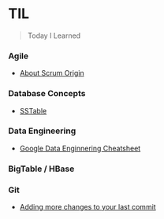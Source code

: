# TIL

> Today I Learned

### Agile

- [About Scrum Origin](agile/about-scrum-origin.md)

### Database Concepts

- [SSTable](database-concepts/sstable.md)

### Data Engineering

- [Google Data Enginnering Cheatsheet](dataeng/google-cheatsheet.md)

### BigTable / HBase

### Git

- [Adding more changes to your last commit](git/adding-more-chages-last-commit.md)